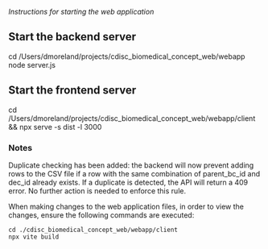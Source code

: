 *Instructions for starting the web application*


## Start the backend server ##
cd /Users/dmoreland/projects/cdisc_biomedical_concept_web/webapp
node server.js

## Start the frontend server ##
cd /Users/dmoreland/projects/cdisc_biomedical_concept_web/webapp/client && npx serve -s dist -l 3000


### Notes ###
Duplicate checking has been added: the backend will now prevent adding rows to the CSV file if a row with the same combination of parent_bc_id and dec_id already exists. If a duplicate is detected, the API will return a 409 error. No further action is needed to enforce this rule.

When making changes to the web application files, in order to view the changes, ensure the following commands are executed:

    cd ./cdisc_biomedical_concept_web/webapp/client
    npx vite build